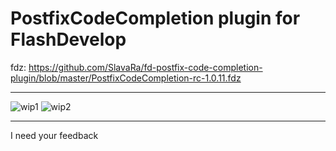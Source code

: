 PostfixCodeCompletion plugin for FlashDevelop
========================

fdz: https://github.com/SlavaRa/fd-postfix-code-completion-plugin/blob/master/PostfixCodeCompletion-rc-1.0.11.fdz

------------------------
![wip1](https://dl.dropboxusercontent.com/u/63456010/FlashDevelop/postfixcodecompletion/wip-11052015.gif)
![wip2](https://dl.dropboxusercontent.com/u/63456010/FlashDevelop/postfixcodecompletion/wip-12052015.gif)

------------------------
I need your feedback
